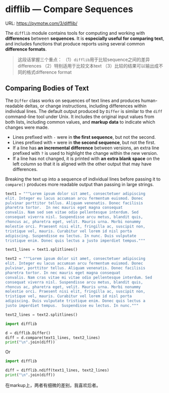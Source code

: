 # difflib — Compare Sequences

URL: https://pymotw.com/3/difflib/

The `difflib` module contains tools for computing and working with **differences** between **sequences**. It is **especially useful for comparing text**, and includes functions that produce reports using several common **difference formats**.

> 这段话掌握三个重点：
> （1）`difflib`用于比较sequence之间的差异differences
> （2）特别适用于比较文本text
> （3）比较的结果可以输出成不同的格式difference format


## Comparing Bodies of Text

The `Differ` class works on sequences of text lines and produces human-readable deltas, or change instructions, including differences within individual lines. The default output produced by `Differ` is similar to the `diff` command-line tool under Unix. It includes the original input values from both lists, including common values, and **markup data** to indicate which changes were made.

- Lines prefixed with `-` were in **the first sequence**, but not the second.
- Lines prefixed with `+` were in **the second sequence**, but not the first.
- If a line has **an incremental difference** between versions, an extra line prefixed with `?` is used to highlight the change within the new version.
- If a line has not changed, it is printed with **an extra blank space** on the left column so that it is aligned with the other output that may have differences.

Breaking the text up into a sequence of individual lines before passing it to `compare()` produces more readable output than passing in large strings.

```python
text1 = """Lorem ipsum dolor sit amet, consectetuer adipiscing
elit. Integer eu lacus accumsan arcu fermentum euismod. Donec
pulvinar porttitor tellus. Aliquam venenatis. Donec facilisis
pharetra tortor.  In nec mauris eget magna consequat
convalis. Nam sed sem vitae odio pellentesque interdum. Sed
consequat viverra nisl. Suspendisse arcu metus, blandit quis,
rhoncus ac, pharetra eget, velit. Mauris urna. Morbi nonummy
molestie orci. Praesent nisi elit, fringilla ac, suscipit non,
tristique vel, mauris. Curabitur vel lorem id nisl porta
adipiscing. Suspendisse eu lectus. In nunc. Duis vulputate
tristique enim. Donec quis lectus a justo imperdiet tempus."""

text1_lines = text1.splitlines()

text2 = """Lorem ipsum dolor sit amet, consectetuer adipiscing
elit. Integer eu lacus accumsan arcu fermentum euismod. Donec
pulvinar, porttitor tellus. Aliquam venenatis. Donec facilisis
pharetra tortor. In nec mauris eget magna consequat
convalis. Nam cras vitae mi vitae odio pellentesque interdum. Sed
consequat viverra nisl. Suspendisse arcu metus, blandit quis,
rhoncus ac, pharetra eget, velit. Mauris urna. Morbi nonummy
molestie orci. Praesent nisi elit, fringilla ac, suscipit non,
tristique vel, mauris. Curabitur vel lorem id nisl porta
adipiscing. Duis vulputate tristique enim. Donec quis lectus a
justo imperdiet tempus.  Suspendisse eu lectus. In nunc."""

text2_lines = text2.splitlines()

```

```python
import difflib

d = difflib.Differ()
diff = d.compare(text1_lines, text2_lines)
print("\n".join(diff))

```

Or

```python
import difflib

diff = difflib.ndiff(text1_lines, text2_lines)
print("\n".join(diff))
```

在markup上，两者有细微的差别，我喜欢后者。